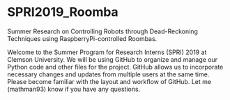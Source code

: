 # SPRI2019_Roomba
Summer Research on Controlling Robots through Dead-Reckoning Techniques using RaspberryPi-controlled Roombas.

Welcome to the Summer Program for Research Interns (SPRI) 2019 at Clemson University.
We will be using GitHub to organize and manage our Python code and other files for the project.
GitHub allows us to incorporate necessary changes and updates from multiple users at the same time.
Please become familiar with the layout and workflow of GitHub. Let me (mathman93) know if you have any questions.
